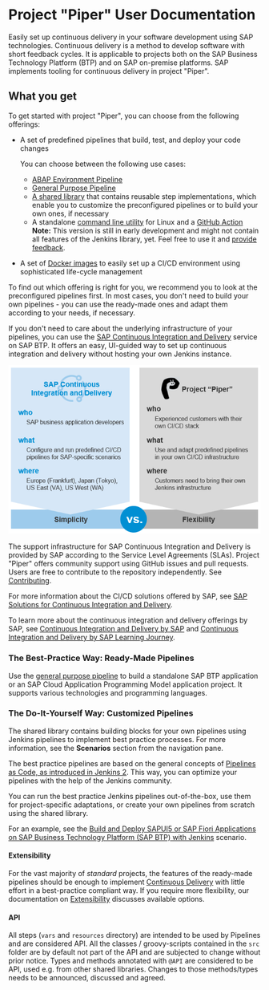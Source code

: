 # Project "Piper" User Documentation

Easily set up continuous delivery in your software development using SAP technologies.
Continuous delivery is a method to develop software with short feedback cycles. It is applicable to projects both on the SAP Business Technology Platform (BTP) and on SAP on-premise platforms.
SAP implements tooling for continuous delivery in project "Piper".

## What you get

To get started with project "Piper", you can choose from the following offerings:

* A set of predefined pipelines that build, test, and deploy your code changes

  You can choose between the following use cases:
  
  * [ABAP Environment Pipeline](pipelines/abapEnvironment/introduction/)
  * [General Purpose Pipeline](stages/introduction/)
  * [A shared library][piper-library] that contains reusable step implementations, which enable you to customize the  preconfigured pipelines or to build your own ones, if necessary
  * A standalone [command line utility](cli) for Linux and a [GitHub Action](https://github.com/SAP/project-piper-action)
  **Note:** This version is still in early development and might not contain all features of the Jenkins library, yet. Feel free to use it and [provide feedback](https://github.com/SAP/jenkins-library/issues).

* A set of [Docker images][devops-docker-images] to easily set up a CI/CD environment using sophisticated life-cycle management

To find out which offering is right for you, we recommend you to look at the preconfigured pipelines first. In most cases,  you don't need to build your own pipelines - you can use the ready-made ones and adapt them according to your needs, if necessary.

If you don't need to care about the underlying infrastructure of your pipelines, you can use the [SAP Continuous Integration and Delivery](https://help.sap.com/docs/CONTINUOUS_DELIVERY) service on SAP BTP. It offers an easy, UI-guided way to set up continuous integration and delivery without hosting your own Jenkins instance.

 ![SAP CI/CD vs Project "Piper"](images/CICD_Piper.png "Solution Comparison")

The support infrastructure for SAP Continuous Integration and Delivery is provided by SAP according to the Service Level Agreements (SLAs). Project "Piper" offers community support using GitHub issues and pull requests. Users are free to contribute to the repository independently. See [Contributing](https://github.com/SAP/jenkins-library/blob/master/CONTRIBUTING.md).

For more information about the CI/CD solutions offered by SAP, see [SAP Solutions for Continuous Integration and Delivery](https://help.sap.com/docs/CICD_OVERVIEW/8cacec64ed854b2a88e9a0973e0f97a2/e9fa320181124fa9808d4446a1bf69dd.html).

To learn more about the continuous integration and delivery offerings by SAP, see [Continuous Integration and Delivery by SAP](https://help.sap.com/docs/CICD_OVERVIEW) and [Continuous Integration and Delivery by SAP Learning Journey](https://help.sap.com/learning-journeys/b76f0b2e5d534c449c1f3b0fa84ab697).

### The Best-Practice Way: Ready-Made Pipelines

Use the [general purpose pipeline](stages/introduction/) to build a standalone SAP BTP application or an SAP Cloud Application Programming Model application project. It supports various technologies and programming languages.

### The Do-It-Yourself Way: Customized Pipelines

The shared library contains building blocks for your own pipelines using Jenkins pipelines to implement best practice processes. For more information, see the **Scenarios** section from the navigation pane.

The best practice pipelines are based on the general concepts of [Pipelines as Code, as introduced in Jenkins 2][jenkins-doc-pipelines].
This way, you can optimize your pipelines with the help of the Jenkins community.

You can run the best practice Jenkins pipelines out-of-the-box, use them for project-specific adaptations, or create your own pipelines from scratch using the shared library.

For an example, see the [Build and Deploy SAPUI5 or SAP Fiori Applications on SAP Business Technology Platform (SAP BTP) with Jenkins][piper-library-scenario] scenario.

#### Extensibility

For the vast majority of _standard_ projects, the features of the ready-made pipelines should be enough to implement [Continuous Delivery](https://martinfowler.com/bliki/ContinuousDelivery.html) with little effort in a best-practice compliant way.
If you require more flexibility, our documentation on [Extensibility][piper-doc-extensibility] discusses available options.

#### API

All steps (`vars` and `resources` directory) are intended to be used by Pipelines and are considered API.
All the classes / groovy-scripts contained in the `src` folder are by default not part of
the API and are subjected to change without prior notice. Types and methods annotated with
`@API` are considered to be API, used e.g. from other shared libraries. Changes to those
methods/types needs to be announced, discussed and agreed.

[piper-library]: https://github.com/SAP/jenkins-library
[devops-docker-images]: https://github.com/SAP/devops-docker-images
[piper-library-scenario]: scenarios/ui5-sap-cp/Readme/
[piper-doc-extensibility]: extensibility
[jenkins-doc-pipelines]: https://jenkins.io/solutions/pipeline
